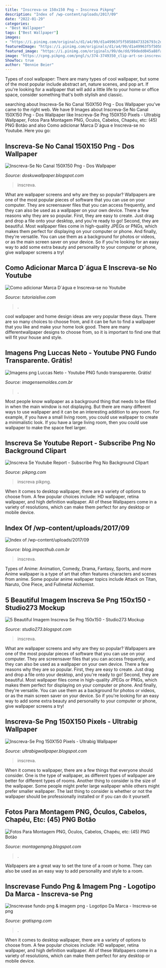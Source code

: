 ```yaml
---
title: "Inscreva-se 150x150 Png ~ Inscreva Pikpng"
description: "Index of /wp-content/uploads/2017/09"
date: "2022-01-29"
categories:
- "Best Wallpaper"
tags: ["Best Wallpaper"]
images:
- "https://i.pinimg.com/originals/d1/a4/99/d1a49963f5f50588473326793c2d0f3b.png"
featuredImage: "https://i.pinimg.com/originals/d1/a4/99/d1a49963f5f50588473326793c2d0f3b.png"
featured_image: "https://i.pinimg.com/originals/99/de/dd/99dedd045a88fa38166c6786b8e1224b.png"
image: "https://cpng.pikpng.com/pngl/s/374-3749350_clip-art-se-inscreva-png-imagem-inscreva-se.png"
ShowToc: true
author: "Bennie Beier"
---
```



Types of cool wallpaper:
There are many types of cool wallpaper, but some of the most popular include abstract art, nature scenes, and pop art. If you're looking for a wallpaper that will add a little life to your home or office space, consider something that's both stylish and classic.

	

		
searching about Inscreva-Se No Canal 150X150 Png - Dos Wallpaper you've came to the right web. We have 9 Images about Inscreva-Se No Canal 150X150 Png - Dos Wallpaper like Inscreva-Se Png 150X150 Pixels - Ultrabig Wallpaper, Fotos Para Montagem PNG, Óculos, Cabelos, Chapéu, etc: (45) PNG Botão and also Como adicionar Marca D´água e Inscreva-se no Youtube. Here you go:
		
    
## Inscreva-Se No Canal 150X150 Png - Dos Wallpaper

<img loading=lazy src="https://i.pinimg.com/236x/38/ed/62/38ed6227ad78651421d04c92322c7bf1.jpg" onerror="this.onerror=null;this.src='https://tse1.mm.bing.net/th?id=OIP.hthMZc2C47bzyLdy-DQwCwAAAA&amp;pid=15.1';" alt="Inscreva-Se No Canal 150X150 Png - Dos Wallpaper">

_Source: doskuwallpaper.blogspot.com_

>inscreva. 

	

What are wallpaper screens and why are they so popular?
Wallpapers are one of the most popular pieces of software that you can use on your computer. They are screensaver files that you can access frequently, and they can also be used as a wallpaper on your own device. There a few reasons why they are so popular. First, they are easy to create. Just drag and drop a file onto your desktop, and you're ready to go! Second, they are beautiful. Most wallpaper files come in high-quality JPEGs or PNGs, which makes them perfect for displaying on your computer or phone. And finally, they're versatile. You can use them as a background for photos or videos, or as the main screen saver on your device. So if you're looking for an easy way to add some extra beauty and personality to your computer or phone, give wallpaper screens a try!

    
## Como Adicionar Marca D´água E Inscreva-se No Youtube

<img loading=lazy src="https://i1.wp.com/tutoriaislive.com/wp-content/uploads/2015/08/como-adicionar-marca-dagua-inscreva-se-youtube.png?resize=1140%2C641&amp;ssl=1" onerror="this.onerror=null;this.src='https://tse2.mm.bing.net/th?id=OIP.B_vyl4Sxwm_8_16jzAFofgHaEK&amp;pid=15.1';" alt="Como adicionar Marca D´água e Inscreva-se no Youtube">

_Source: tutoriaislive.com_

>. 

	

cool wallpaper and home design ideas are very popular these days. There are so many choices to choose from, and it can be fun to find a wallpaper that you like and make your home look good. There are many differentwallpaper designs to choose from, so it is important to find one that will fit your house and style.

    
## Imagens Png Luccas Neto - Youtube PNG Fundo Transparente. Grátis!

<img loading=lazy src="https://imagensemoldes.com.br/wp-content/uploads/2019/11/Luccas-Neto-Youtube-PNG-03.png" onerror="this.onerror=null;this.src='https://tse4.mm.bing.net/th?id=OIP.hupUnlJI5-8PqxNd9erTGAHaCo&amp;pid=15.1';" alt="Imagens png Luccas Neto - Youtube PNG fundo transparente. Grátis!">

_Source: imagensemoldes.com.br_

>. 

	

Most people know wallpaper as a background thing that needs to be filled in when the main window is not displaying. But there are many different ways to use wallpaper and it can be an interesting addition to any room. For example, if you have a small living room, you could use wallpaper to create a minimalistic look. If you have a large living room, then you could use wallpaper to make the space feel larger.

    
## Inscreva Se Youtube Report - Subscribe Png No Background Clipart

<img loading=lazy src="https://cpng.pikpng.com/pngl/s/374-3749350_clip-art-se-inscreva-png-imagem-inscreva-se.png" onerror="this.onerror=null;this.src='https://tse3.mm.bing.net/th?id=OIP.AJLcdGC8jiEob2LeePT5_gAAAA&amp;pid=15.1';" alt="Inscreva Se Youtube Report - Subscribe Png No Background Clipart">

_Source: pikpng.com_

>inscreva pikpng. 

	

When it comes to desktop wallpaper, there are a variety of options to choose from. A few popular choices include: HD wallpaper, retina wallpaper, and high definition wallpaper. All of these Wallpapers come in a variety of resolutions, which can make them perfect for any desktop or mobile device. 

    
## Index Of /wp-content/uploads/2017/09

<img loading=lazy src="http://blog.impacthub.com.br/wp-content/uploads/2017/09/INSCREVA-SE-358x158.png" onerror="this.onerror=null;this.src='https://tse4.mm.bing.net/th?id=OIP.Z21BnZZorupnst4uPVR1mwAAAA&amp;pid=15.1';" alt="Index of /wp-content/uploads/2017/09">

_Source: blog.impacthub.com.br_

>inscreva. 

	

Types of Anime: Animation, Comedy, Drama, Fantasy, Sports, and more
Anime wallpaper is a type of art that often features characters and scenes from anime. Some popular anime wallpaper topics include Attack on Titan, Naruto, One Piece, and Fullmetal Alchemist.

    
## 5 Beautiful Imagem Inscreva Se Png 150x150 - Studio273 Mockup

<img loading=lazy src="https://i.pinimg.com/originals/d1/a4/99/d1a49963f5f50588473326793c2d0f3b.png" onerror="this.onerror=null;this.src='https://tse3.mm.bing.net/th?id=OIP.6zgIjRf938zxhrTQxjqg7QHaCv&amp;pid=15.1';" alt="5 Beautiful Imagem Inscreva Se Png 150x150 - Studio273 Mockup">

_Source: studio273.blogspot.com_

>inscreva. 

	

What are wallpaper screens and why are they so popular?
Wallpapers are one of the most popular pieces of software that you can use on your computer. They are screensaver files that you can access frequently, and they can also be used as a wallpaper on your own device. There a few reasons why they are so popular. First, they are easy to create. Just drag and drop a file onto your desktop, and you're ready to go! Second, they are beautiful. Most wallpaper files come in high-quality JPEGs or PNGs, which makes them perfect for displaying on your computer or phone. And finally, they're versatile. You can use them as a background for photos or videos, or as the main screen saver on your device. So if you're looking for an easy way to add some extra beauty and personality to your computer or phone, give wallpaper screens a try!

    
## Inscreva-Se Png 150X150 Pixels - Ultrabig Wallpaper

<img loading=lazy src="https://i.pinimg.com/originals/99/de/dd/99dedd045a88fa38166c6786b8e1224b.png" onerror="this.onerror=null;this.src='https://tse2.mm.bing.net/th?id=OIP.ZRbY8bmFp_0iBjo4ND_Y5gAAAA&amp;pid=15.1';" alt="Inscreva-Se Png 150X150 Pixels - Ultrabig Wallpaper">

_Source: ultrabigwallpaper.blogspot.com_

>inscreva. 

	

When it comes to wallpaper, there are a few things that everyone should consider. One is the type of wallpaper, as different types of wallpaper are better for different types of rooms. Another thing to consider is the size of the wallpaper. Some people might prefer large wallpaper while others might prefer smaller wallpaper. The last thing to consider is whether or not the wallpaper should be professionally installed or if you can do it yourself.

    
## Fotos Para Montagem PNG, Óculos, Cabelos, Chapéu, Etc: (45) PNG Botão

<img loading=lazy src="https://1.bp.blogspot.com/-sPpG10wn5KY/XcA8rnl815I/AAAAAAAAy2E/6efmj4EtVZkZILM-zmk8k4g36Yfu9wjqgCLcBGAsYHQ/s1600/Bot%25C3%25A3o%2Byoutube%2Binscrever-se%2B%25284%2529.png" onerror="this.onerror=null;this.src='https://tse3.mm.bing.net/th?id=OIP.TtRlesDdwQVJSi9Nm_DpeAHaDk&amp;pid=15.1';" alt="Fotos Para Montagem PNG, Óculos, Cabelos, Chapéu, etc: (45) PNG Botão">

_Source: montagempng.blogspot.com_

>. 

	

Wallpapers are a great way to set the tone of a room or home. They can also be used as an easy way to add personality and style to a room.

    
## Inscrevase Fundo Png &amp; Imagem Png - Logotipo Da Marca - Inscreva-se Png

<img loading=lazy src="https://img1.gratispng.com/20190408/yrk/kisspng-logo-font-product-design-brand-inscrevase-png-13-ampquot-png-image-5caac7ee3142a2.5058099415546961742018.jpg" onerror="this.onerror=null;this.src='https://tse3.mm.bing.net/th?id=OIP.0uG8KVpu5XPsSl_-kxAUrgAAAA&amp;pid=15.1';" alt="Inscrevase fundo png &amp; imagem png - Logotipo Da Marca - Inscreva-se png">

_Source: gratispng.com_

>. 

	

When it comes to desktop wallpaper, there are a variety of options to choose from. A few popular choices include: HD wallpaper, retina wallpaper, and high definition wallpaper. All of these Wallpapers come in a variety of resolutions, which can make them perfect for any desktop or mobile device. 

